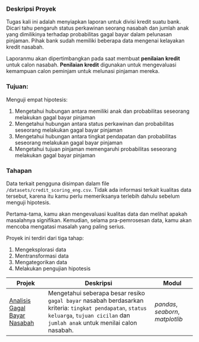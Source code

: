 ### Deskripsi Proyek
Tugas kali ini adalah menyiapkan laporan untuk divisi kredit suatu bank. Dicari tahu pengaruh status perkawinan seorang nasabah dan jumlah anak yang dimilikinya terhadap probabilitas gagal bayar dalam pelunasan pinjaman. Pihak bank sudah memiliki beberapa data mengenai kelayakan kredit nasabah.

Laporanmu akan dipertimbangkan pada saat membuat **penilaian kredit** untuk calon nasabah. **Penilaian kredit** digunakan untuk mengevaluasi kemampuan calon peminjam untuk melunasi pinjaman mereka.

### Tujuan: 
Menguji empat hipotesis:
1. Mengetahui hubungan antara memiliki anak dan probabilitas seseorang melakukan gagal bayar pinjaman
2. Mengetahui hubungan antara status perkawinan dan probabilitas seseorang melakukan gagal bayar pinjaman
3. Mengetahui hubungan antara tingkat pendapatan dan probabilitas seseorang melakukan gagal bayar pinjaman
4. Mengetahui tujuan pinjaman memengaruhi probabilitas seseorang melakukan gagal bayar pinjaman

### Tahapan
Data terkait pengguna disimpan dalam file `/datasets/credit_scoring_eng.csv`. Tidak ada informasi terkait kualitas data tersebut, karena itu kamu perlu memeriksanya terlebih dahulu sebelum menguji hipotesis.

Pertama-tama, kamu akan mengevaluasi kualitas data dan melihat apakah masalahnya signifikan. Kemudian, selama pra-pemrosesan data, kamu akan mencoba mengatasi masalah yang paling serius.
 
Proyek ini terdiri dari tiga tahap:
 1. Mengeksplorasi data
 2. Mentransformasi data
 3. Mengategorikan data
 4. Melakukan pengujian hipotesis

| Projek | Deskripsi | Modul |
| ------- | ------- | ------- |
| [Analisis Gagal Bayar Nasabah](https://github.com/) | Mengetahui seberapa besar resiko `gagal bayar` nasabah berdasarkan kriteria: `tingkat pendapatan`, `status keluarga`, `tujuan cicilan` dan `jumlah anak` untuk menilai calon nasabah. | *pandas*, *seaborn*, *matplotlib* |
